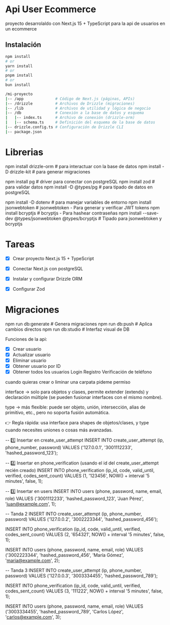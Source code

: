 
# Api User Ecommerce

proyecto desarrolaldo con Next.js 15 + TypeScript para la api de usuarios en un ecommerce

## Instalación

```bash
npm install
# or
yarn install
# or
pnpm install
# or
bun install
```
```bash
/mi-proyecto
|-- /app              # Código de Next.js (páginas, APIs)
|-- /drizzle          # Archivos de Drizzle (migraciones)
|-- /lib              # Archivos de utilidad y lógica de negocio
|-- /db               # Conexión a la base de datos y esquema
|   |-- index.ts      # Archivo de conexión (drizzle-orm)
|   |-- schema.ts     # Definición del esquema de la base de datos
|-- drizzle.config.ts # Configuración de Drizzle CLI
|-- package.json
```

# Librerias
npm install drizzle-orm # para interactuar con la base de datos
npm install -D drizzle-kit # para generar migraciones

npm install pg  # driver para conectar con postgreSQL
npm install zod  # para validar datos
npm install -D @types/pg  # para tipado de datos en postgreSQL

npm install -D dotenv # para manejar variables de entorno
npm install jsonwebtoken # jsonwebtoken - Para generar y verificar JWT tokens
npm install bcryptjs # bcryptjs - Para hashear contraseñas
npm install --save-dev @types/jsonwebtoken @types/bcryptjs # Tipado para jsonwebtoken y bcryptjs


# Tareas

- [x] Crear proyecto Next.js 15 + TypeScript
- [x] Conectar Next.js con postgreSQL
- [x] Instalar y configurar Drizzle ORM
- [x] Configurar Zod


# Migraciones
npm run db:generate  # Genera migraciones
npm run db:push      # Aplica cambios directos
npm run db:studio    # Interfaz visual de DB


Funciones de la api:

- [x] Crear usuario
- [x] Actualizar usuario
- [x] Eliminar usuario
- [x] Obtener usuario por ID
- [x] Obtener todos los usuarios
Login
Registro
Verificación de teléfono

cuando quieras crear o liminar una carpata pideme permiso


interface → solo para objetos y clases, permite extender (extends) y declaración múltiple (se pueden fusionar interfaces con el mismo nombre).

type → más flexible: puede ser objeto, unión, intersección, alias de primitivo, etc., pero no soporta fusión automática.

👉 Regla rápida: usa interface para shapes de objetos/clases, y type cuando necesites uniones o cosas más avanzadas.

-- 1️⃣ Insertar en create_user_attempt
INSERT INTO create_user_attempt (ip, phone_number, password)
VALUES ('127.0.0.1', '3001112233', 'hashed_password_123');

-- 2️⃣ Insertar en phone_verification (usando el id del create_user_attempt recién creado)
INSERT INTO phone_verification (ip_id, code, valid_until, verified, codes_sent_count)
VALUES (1, '123456', NOW() + interval '5 minutes', false, 1);

-- 3️⃣ Insertar en users
INSERT INTO users (phone, password, name, email, role)
VALUES ('3001112233', 'hashed_password_123', 'Juan Pérez', 'juan@example.com', 1);

-- Tanda 2
INSERT INTO create_user_attempt (ip, phone_number, password)
VALUES ('127.0.0.2', '3002223344', 'hashed_password_456');

INSERT INTO phone_verification (ip_id, code, valid_until, verified, codes_sent_count)
VALUES (2, '654321', NOW() + interval '5 minutes', false, 1);

INSERT INTO users (phone, password, name, email, role)
VALUES ('3002223344', 'hashed_password_456', 'María Gómez', 'maria@example.com', 2);

-- Tanda 3
INSERT INTO create_user_attempt (ip, phone_number, password)
VALUES ('127.0.0.3', '3003334455', 'hashed_password_789');

INSERT INTO phone_verification (ip_id, code, valid_until, verified, codes_sent_count)
VALUES (3, '111222', NOW() + interval '5 minutes', false, 1);

INSERT INTO users (phone, password, name, email, role)
VALUES ('3003334455', 'hashed_password_789', 'Carlos López', 'carlos@example.com', 3);
